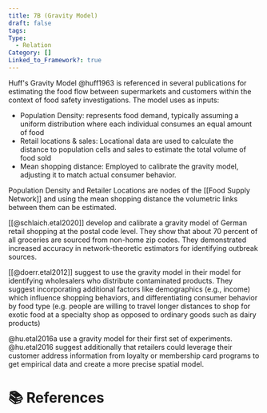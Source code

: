 ```yaml
---
title: 7B (Gravity Model)
draft: false
tags: 
Type:
  - Relation
Category: []
Linked_to_Framework?: true
---
```

Huff's Gravity Model @huff1963 is referenced in several publications for estimating the food flow between supermarkets and customers within the context of food safety investigations. The model uses as inputs:
- Population Density: represents food demand, typically assuming a uniform distribution where each individual consumes an equal amount of food
- Retail locations & sales: Locational data are used to calculate the distance to population cells and sales to estimate the total volume of food sold
- Mean shopping distance: Employed to calibrate the gravity model, adjusting it to match actual consumer behavior.

Population Density and Retailer Locations are nodes of the [[Food Supply Network]] and using the mean shopping distance the volumetric links between them can be estimated. 

[[@schlaich.etal2020]] develop and calibrate a gravity model of German retail shopping at the postal code level. They show that about 70 percent of all groceries are sourced from non-home zip codes. They demonstrated increased accuracy in network-theoretic estimators for identifying outbreak sources.

[[@doerr.etal2012]] suggest to use the gravity model in their model for identifying wholesalers who distribute contaminated products. They suggest incorporating additional factors like demographics (e.g., income) which influence shopping behaviors, and differentiating consumer behavior by food type (e.g. people are willing to travel longer distances to shop for exotic food at a specialty shop as opposed to ordinary goods such as dairy products)

@hu.etal2016a use a gravity model for their first set of experiments. @hu.etal2016 suggest additionally that retailers could leverage their customer address information from loyalty or membership card programs to get empirical data and create a more precise spatial model. 

# 📚 References

